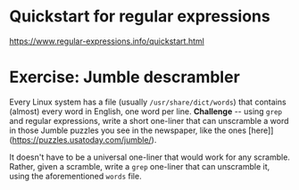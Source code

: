 # Quickstart for regular expressions

https://www.regular-expressions.info/quickstart.html

# Exercise: Jumble descrambler

Every Linux system has a file (usually `/usr/share/dict/words`) that contains (almost) every word in English, one word per line.
**Challenge** -- using `grep` and regular expressions, write a short one-liner that can unscramble a word in those Jumble puzzles you see in the newspaper, like the ones [here]](https://puzzles.usatoday.com/jumble/).

It doesn't have to be a universal one-liner that would work for any scramble.  Rather, given a scramble, write a `grep` one-liner that can unscramble it, using the aforementioned `words` file.

